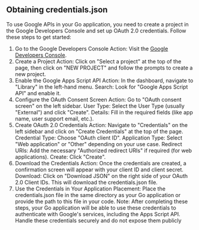 
## Obtaining credentials.json
To use Google APIs in your Go application, you need to create a project in the Google Developers Console and set up OAuth 2.0 credentials. Follow these steps to get started:

1. Go to the Google Developers Console
   Action: Visit the [Google Developers Console](https://console.cloud.google.com/welcome).
2. Create a Project
   Action: Click on "Select a project" at the top of the page, then click on "NEW PROJECT" and follow the prompts to create a new project.
3. Enable the Google Apps Script API
   Action: In the dashboard, navigate to "Library" in the left-hand menu.
   Search: Look for "Google Apps Script API" and enable it.
4. Configure the OAuth Consent Screen
   Action: Go to "OAuth consent screen" on the left sidebar.
   User Type: Select the User Type (usually "External") and click "Create".
   Details: Fill in the required fields (like app name, user support email, etc.).
5. Create OAuth 2.0 Credentials
   Action: Navigate to "Credentials" on the left sidebar and click on "Create Credentials" at the top of the page.
   Credential Type: Choose "OAuth client ID".
   Application Type: Select "Web application" or "Other" depending on your use case.
   Redirect URIs: Add the necessary "Authorized redirect URIs" if required (for web applications).
   Create: Click "Create".
6. Download the Credentials
   Action: Once the credentials are created, a confirmation screen will appear with your client ID and client secret.
   Download: Click on "Download JSON" on the right side of your OAuth 2.0 Client IDs. This will download the credentials.json file.
7. Use the Credentials in Your Application
   Placement: Place the credentials.json file in the same directory as your Go application or provide the path to this file in your code.
   Note: After completing these steps, your Go application will be able to use these credentials to authenticate with Google's services, including the Apps Script API. Handle these credentials securely and do not expose them publicly